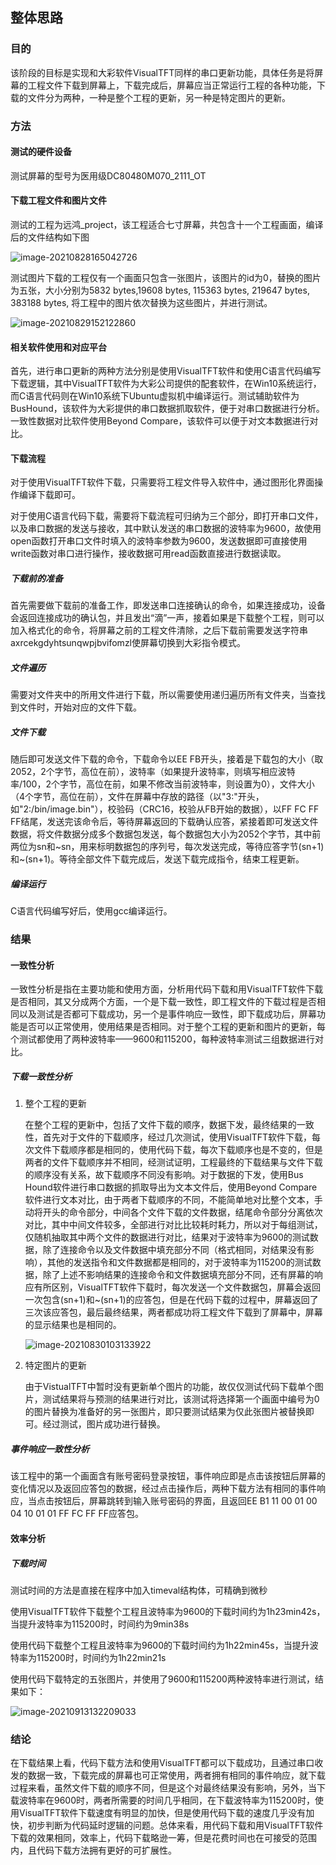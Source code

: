 ## 整体思路

### 目的

该阶段的目标是实现和大彩软件VisualTFT同样的串口更新功能，具体任务是将屏幕的工程文件下载到屏幕上，下载完成后，屏幕应当正常运行工程的各种功能，下载的文件分为两种，一种是整个工程的更新，另一种是特定图片的更新。

### 方法

#### 测试的硬件设备

测试屏幕的型号为医用级DC80480M070_2111_OT

#### 下载工程文件和图片文件

测试的工程为远鸿_project，该工程适合七寸屏幕，共包含十一个工程画面，编译后的文件结构如下图

![image-20210828165042726](C:\Users\11547\AppData\Roaming\Typora\typora-user-images\image-20210828165042726.png)

测试图片下载的工程仅有一个画面只包含一张图片，该图片的id为0，替换的图片为五张，大小分别为5832 bytes,19608 bytes, 115363 bytes, 219647 bytes, 383188 bytes, 将工程中的图片依次替换为这些图片，并进行测试。

![image-20210829152122860](C:\Users\11547\AppData\Roaming\Typora\typora-user-images\image-20210829152122860.png)



#### 相关软件使用和对应平台

首先，进行串口更新的两种方法分别是使用VisualTFT软件和使用C语言代码编写下载逻辑，其中VisualTFT软件为大彩公司提供的配套软件，在Win10系统运行，而C语言代码则在Win10系统下Ubuntu虚拟机中编译运行。测试辅助软件为BusHound，该软件为大彩提供的串口数据抓取软件，便于对串口数据进行分析。一致性数据对比软件使用Beyond Compare，该软件可以便于对文本数据进行对比。

#### 下载流程

对于使用VisualTFT软件下载，只需要将工程文件导入软件中，通过图形化界面操作编译下载即可。

对于使用C语言代码下载，需要将下载流程可归纳为三个部分，即打开串口文件，以及串口数据的发送与接收，其中默认发送的串口数据的波特率为9600，故使用open函数打开串口文件时填入的波特率参数为9600，发送数据即可直接使用write函数对串口进行操作，接收数据可用read函数直接进行数据读取。

##### 下载前的准备

首先需要做下载前的准备工作，即发送串口连接确认的命令，如果连接成功，设备会返回连接成功的确认包，并且发出“滴”一声，接着如果是下载整个工程，则可以加入格式化的命令，将屏幕之前的工程文件清除，之后下载前需要发送字符串axrcekgdyhtsunqwpjbvifomzl使屏幕切换到大彩指令模式。

##### 文件遍历

需要对文件夹中的所用文件进行下载，所以需要使用递归遍历所有文件夹，当查找到文件时，开始对应的文件下载。

##### 文件下载

随后即可发送文件下载的命令，下载命令以EE FB开头，接着是下载包的大小（取2052，2个字节，高位在前），波特率（如果提升波特率，则填写相应波特率/100，2个字节，高位在前，如果不修改当前波特率，则设置为0），文件大小（4个字节，高位在前），文件在屏幕中存放的路径（以"3:"开头，如"2:/bin/image.bin"），校验码（CRC16，校验从FB开始的数据），以FF FC FF FF结尾，发送完该命令后，等待屏幕返回的下载确认应答，紧接着即可发送文件数据，将文件数据分成多个数据包发送，每个数据包大小为2052个字节，其中前两位为sn和~sn，用来标明数据包的序列号，每次发送完成，等待应答字节(sn+1)和~(sn+1)。等待全部文件下载完成后，发送下载完成指令，结束工程更新。

##### 编译运行

C语言代码编写好后，使用gcc编译运行。

### 结果

#### 一致性分析

一致性分析是指在主要功能和使用方面，分析用代码下载和用VisualTFT软件下载是否相同，其又分成两个方面，一个是下载一致性，即工程文件的下载过程是否相同以及测试是否都可下载成功，另一个是事件响应一致性，即下载成功后，屏幕功能是否可以正常使用，使用结果是否相同。对于整个工程的更新和图片的更新，每个测试都使用了两种波特率——9600和115200，每种波特率测试三组数据进行对比。

##### 下载一致性分析

1. 整个工程的更新

   在整个工程的更新中，包括了文件下载的顺序，数据下发，最终结果的一致性，首先对于文件的下载顺序，经过几次测试，使用VisualTFT软件下载，每次文件下载顺序都是相同的，使用代码下载，每次下载顺序也是不变的，但是两者的文件下载顺序并不相同，经测试证明，工程最终的下载结果与文件下载的顺序没有关系，故下载顺序不同没有影响。对于数据的下发，使用Bus Hound软件进行串口数据的抓取导出为文本文件后，使用Beyond Compare软件进行文本对比，由于两者下载顺序的不同，不能简单地对比整个文本，手动将开头的命令部分，中间各个文件下载的文件数据，结尾命令部分分离依次对比，其中中间文件较多，全部进行对比比较耗时耗力，所以对于每组测试，仅随机抽取其中两个文件的数据进行对比，结果对于波特率为9600的测试数据，除了连接命令以及文件数据中填充部分不同（格式相同，对结果没有影响），其他的发送指令和文件数据都是相同的，对于波特率为115200的测试数据，除了上述不影响结果的连接命令和文件数据填充部分不同，还有屏幕的响应有所区别，VisualTFT软件下载时，每次发送一个文件数据包，屏幕会返回一次包含(sn+1)和~(sn+1)的应答包，但是在代码下载的过程中，屏幕返回了三次该应答包，最后最终结果，两者都成功将工程文件下载到了屏幕中，屏幕的显示结果也是相同的。

   

   ![image-20210830103133922](C:\Users\11547\AppData\Roaming\Typora\typora-user-images\image-20210830103133922.png)

2. 特定图片的更新

   由于VistualTFT中暂时没有更新单个图片的功能，故仅仅测试代码下载单个图片，测试结果将与预测的结果进行对比，该测试将选择第一个画面中编号为0的图片替换为准备好的另一张图片，即只要测试结果为仅此张图片被替换即可。经过测试，图片成功进行替换。

##### 事件响应一致性分析

该工程中的第一个画面含有账号密码登录按钮，事件响应即是点击该按钮后屏幕的变化情况以及返回应答包的数据，经过点击操作后，两种下载方法有相同的事件响应，当点击按钮后，屏幕跳转到输入账号密码的界面，且返回EE B1 11 00 01 00 04 10 01 01 FF FC FF FF应答包。

#### 效率分析

##### 下载时间

测试时间的方法是直接在程序中加入timeval结构体，可精确到微秒

使用VisualTFT软件下载整个工程且波特率为9600的下载时间约为1h23min42s，当提升波特率为115200时，时间约为9min38s

使用代码下载整个工程且波特率为9600的下载时间约为1h22min45s，当提升波特率为115200时，时间约为1h22min21s

使用代码下载特定的五张图片，并使用了9600和115200两种波特率进行测试，结果如下：

![image-20210913132209033](C:\Users\11547\AppData\Roaming\Typora\typora-user-images\image-20210913132209033.png)

### 结论

在下载结果上看，代码下载方法和使用VisualTFT都可以下载成功，且通过串口收发的数据一致，下载完成的屏幕也可正常使用，两者拥有相同的事件响应，就下载过程来看，虽然文件下载的顺序不同，但是这个对最终结果没有影响，另外，当下载波特率在9600时，两者所需要的时间几乎相同，在下载波特率为115200时，使用VisualTFT软件下载速度有明显的加快，但是使用代码下载的速度几乎没有加快，初步判断为代码延时逻辑的问题。总体来看，用代码下载和用VisualTFT软件下载的效果相同，效率上，代码下载略逊一筹，但是花费时间也在可接受的范围内，且代码下载方法拥有更好的可扩展性。

